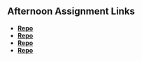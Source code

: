 ## Afternoon Assignment Links

* **[Repo](https://github.com/TheWarrior0216/moonminer_2)**
* **[Repo](https://github.com/TheWarrior0216/summer24_gregslist_vue )**
* **[Repo](https://github.com/TheWarrior0216/fine_arts)**
* **[Repo](https://github.com/acaptainb/blogger)**
